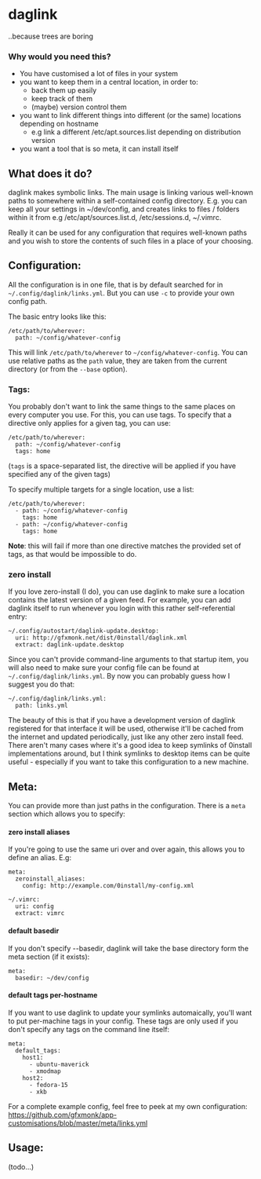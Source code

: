 # daglink
..because trees are boring

### Why would you need this?

 - You have customised a lot of files in your system
 - you want to keep them in a central location, in order to:
    - back them up easily
    - keep track of them
    - (maybe) version control them
 - you want to link different things into different (or the same) locations depending on hostname
    - e.g link a different /etc/apt.sources.list depending on distribution version
 - you want a tool that is so meta, it can install itself

## What does it do?

daglink makes symbolic links. The main usage is linking various well-known paths to somewhere within a self-contained config directory. E.g. you can keep all your settings in ~/dev/config, and creates links to files / folders within it from e.g /etc/apt/sources.list.d, /etc/sessions.d, ~/.vimrc.

Really it can be used for any configuration that requires well-known paths and you wish to store the contents of such files in a place of your choosing.

## Configuration:

All the configuration is in one file, that is by default searched for in `~/.config/daglink/links.yml`. But you can use `-c` to provide your own config path.

The basic entry looks like this:

    /etc/path/to/wherever:
      path: ~/config/whatever-config

This will link `/etc/path/to/wherever` to `~/config/whatever-config`. You can use relative paths as the `path` value, they are taken from the current directory (or from the `--base` option).

### Tags:

You probably don't want to link the same things to the same places on every computer you use. For this, you can use tags. To specify that a directive only applies for a given tag, you can use:

    /etc/path/to/wherever:
      path: ~/config/whatever-config
      tags: home

(`tags` is a space-separated list, the directive will be applied if you have specified any of the given tags)

To specify multiple targets for a single location, use a list:

    /etc/path/to/wherever:
      - path: ~/config/whatever-config
        tags: home
      - path: ~/config/whatever-config
        tags: home

**Note**: this will fail if more than one directive matches the provided set of tags, as that would be impossible to do.

### zero install

If you love zero-install (I do), you can use daglink to make sure a location contains the latest version of a given feed. For example, you can add daglink itself to run whenever you login with this rather self-referential entry:

    ~/.config/autostart/daglink-update.desktop:
      uri: http://gfxmonk.net/dist/0install/daglink.xml
      extract: daglink-update.desktop

Since you can't provide command-line arguments to that startup item, you will also need to make sure your config file can be found at `~/.config/daglink/links.yml`. By now you can probably guess how I suggest you do that:

    ~/.config/daglink/links.yml:
      path: links.yml

The beauty of this is that if you have a development version of daglink registered for that interface it will be used, otherwise it'll be cached from the internet and updated periodically, just like any other zero install feed. There aren't many cases where it's a good idea to keep symlinks of 0install implementations around, but I think symlinks to desktop items can be quite useful - especially if you want to take this configuration to a new machine.

## Meta:

You can provide more than just paths in the configuration. There is a `meta` section which allows you to specify:

#### zero install aliases

If you're going to use the same uri over and over again, this allows you to define an alias. E.g:

    meta:
      zeroinstall_aliases:
        config: http://example.com/0install/my-config.xml

    ~/.vimrc:
      uri: config
      extract: vimrc

#### default basedir

If you don't specify --basedir, daglink will take the base directory form the meta section (if it exists):

    meta:
      basedir: ~/dev/config

#### default tags per-hostname

If you want to use daglink to update your symlinks automaically, you'll want to put per-machine tags in your config. These tags are only used if you don't specify any tags on the command line itself:

    meta:
      default_tags:
        host1:
          - ubuntu-maverick
          - xmodmap
        host2:
          - fedora-15
          - xkb

For a complete example config, feel free to peek at my own configuration: https://github.com/gfxmonk/app-customisations/blob/master/meta/links.yml

## Usage:

(todo...)